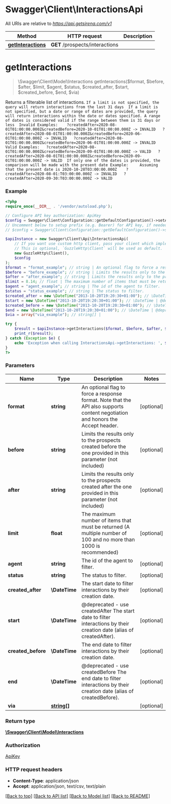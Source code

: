 # Swagger\Client\InteractionsApi

All URIs are relative to *https://api.getsirena.com/v1*

Method | HTTP request | Description
------------- | ------------- | -------------
[**getInteractions**](InteractionsApi.md#getInteractions) | **GET** /prospects/interactions | 


# **getInteractions**
> \Swagger\Client\Model\Interactions getInteractions($format, $before, $after, $limit, $agent, $status, $created_after, $start, $created_before, $end, $via)



Returns a filterable list of interactions. ``` If a limit is not specified, the query will return interactions from the last 31 days  If a limit is not specified, but a date or range of dates are provided, the query will return interactions within the date or dates specified. A range of dates is considered valid if the range between them is 31 days or less  Invalid Examples:    ?createdAfter=2020-08-01T01:00:00.000Z&createdBefore=2020-10-01T01:00:00.000Z -> INVALID   ?createdAfter=2020-08-01T01:00:00.000Z&createdBefore=2020-06-01T01:00:00.000Z -> INVALID   ?createdAfter=2020-08-01T01:00:00.000Z&createdBefore=2020-06-01T01:00:00.000Z -> INVALID  Valid Examples:   ?createdAfter=2020-08-01T01:00:00.000Z&createdBefore=2020-09-01T01:00:00.000Z -> VALID   ?createdAfter=2020-08-01T01:00:00.000Z&createdBefore=2020-09-01T01:00:00.000Z -> VALID  If only one of the dates is provided, the comparison will be made with the present date Example:     Assuming that the present date is 2020-10-28T03:00:00.000Z    ?createdAfter=2020-08-01:T03:00:00.000Z -> INVALID   ?createdAfter=2020-09-30:T03:00:00.000Z -> VALID ```

### Example
```php
<?php
require_once(__DIR__ . '/vendor/autoload.php');

// Configure API key authorization: ApiKey
$config = Swagger\Client\Configuration::getDefaultConfiguration()->setApiKey('api-key', 'YOUR_API_KEY');
// Uncomment below to setup prefix (e.g. Bearer) for API key, if needed
// $config = Swagger\Client\Configuration::getDefaultConfiguration()->setApiKeyPrefix('api-key', 'Bearer');

$apiInstance = new Swagger\Client\Api\InteractionsApi(
    // If you want use custom http client, pass your client which implements `GuzzleHttp\ClientInterface`.
    // This is optional, `GuzzleHttp\Client` will be used as default.
    new GuzzleHttp\Client(),
    $config
);
$format = "format_example"; // string | An optional flag to force a response format. Note that the API also supports content negotiation and honors the Accept header.
$before = "before_example"; // string | Limits the results only to the prospects created before the one provided in this parameter (not included)
$after = "after_example"; // string | Limits the results only to the prospects created after the one provided in this parameter (not included)
$limit = 8.14; // float | The maximum number of items that must be returned (A multiple number of 100 and no more than 1000 is recommended)
$agent = "agent_example"; // string | The id of the agent to filter.
$status = "status_example"; // string | The status to filter.
$created_after = new \DateTime("2013-10-20T19:20:30+01:00"); // \DateTime | The start date to filter interactions by their creation date.
$start = new \DateTime("2013-10-20T19:20:30+01:00"); // \DateTime | @deprecated - use createdAfter The start date to filter interactions by their creation date (alias of createdAfter).
$created_before = new \DateTime("2013-10-20T19:20:30+01:00"); // \DateTime | The end date to filter interactions by their creation date.
$end = new \DateTime("2013-10-20T19:20:30+01:00"); // \DateTime | @deprecated - use createdBefore The end date to filter interactions by their creation date (alias of createdBefore).
$via = array("via_example"); // string[] | 

try {
    $result = $apiInstance->getInteractions($format, $before, $after, $limit, $agent, $status, $created_after, $start, $created_before, $end, $via);
    print_r($result);
} catch (Exception $e) {
    echo 'Exception when calling InteractionsApi->getInteractions: ', $e->getMessage(), PHP_EOL;
}
?>
```

### Parameters

Name | Type | Description  | Notes
------------- | ------------- | ------------- | -------------
 **format** | **string**| An optional flag to force a response format. Note that the API also supports content negotiation and honors the Accept header. | [optional]
 **before** | **string**| Limits the results only to the prospects created before the one provided in this parameter (not included) | [optional]
 **after** | **string**| Limits the results only to the prospects created after the one provided in this parameter (not included) | [optional]
 **limit** | **float**| The maximum number of items that must be returned (A multiple number of 100 and no more than 1000 is recommended) | [optional]
 **agent** | **string**| The id of the agent to filter. | [optional]
 **status** | **string**| The status to filter. | [optional]
 **created_after** | **\DateTime**| The start date to filter interactions by their creation date. | [optional]
 **start** | **\DateTime**| @deprecated - use createdAfter The start date to filter interactions by their creation date (alias of createdAfter). | [optional]
 **created_before** | **\DateTime**| The end date to filter interactions by their creation date. | [optional]
 **end** | **\DateTime**| @deprecated - use createdBefore The end date to filter interactions by their creation date (alias of createdBefore). | [optional]
 **via** | [**string[]**](../Model/string.md)|  | [optional]

### Return type

[**\Swagger\Client\Model\Interactions**](../Model/Interactions.md)

### Authorization

[ApiKey](../../README.md#ApiKey)

### HTTP request headers

 - **Content-Type**: application/json
 - **Accept**: application/json, text/csv, text/plain

[[Back to top]](#) [[Back to API list]](../../README.md#documentation-for-api-endpoints) [[Back to Model list]](../../README.md#documentation-for-models) [[Back to README]](../../README.md)

